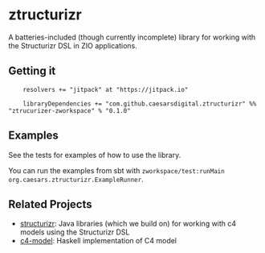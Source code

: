 # ztructurizr

A batteries-included (though currently incomplete) library for working
with the Structurizr DSL in ZIO applications.

## Getting it

```
    resolvers += "jitpack" at "https://jitpack.io"
```

```
	libraryDependencies += "com.github.caesarsdigital.ztructurizr" %% "ztrucurizer-zworkspace" % "0.1.0"

```

## Examples

See the tests for examples of how to use the library.

You can run the examples from sbt with `zworkspace/test:runMain org.caesars.ztructurizr.ExampleRunner`.

## Related Projects

- [structurizr](https://github.com/structurizr): Java libraries (which we build on) for working with c4 models using the Structurizr DSL
- [c4-model](https://github.com/puffnfresh/c4-model): Haskell implementation of C4 model
